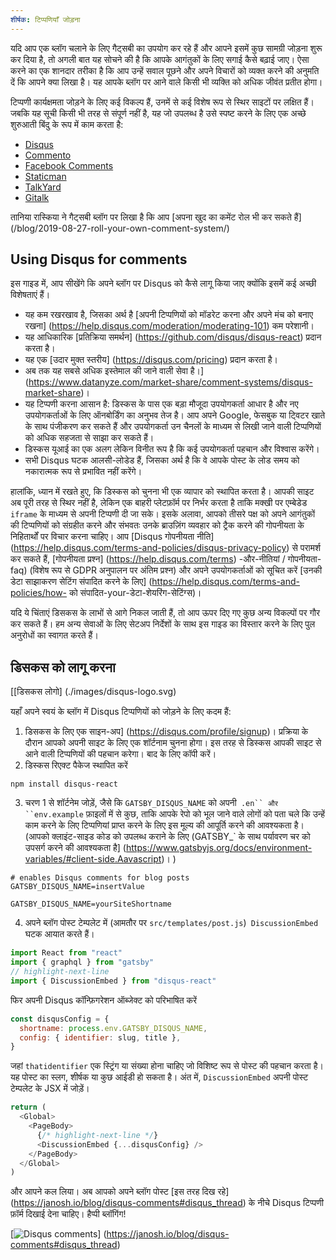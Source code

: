 ```yaml
---
शीर्षक: टिप्पणियाँ जोड़ना
---
```


यदि आप एक ब्लॉग चलाने के लिए गैट्सबी का उपयोग कर रहे हैं और आपने इसमें कुछ सामग्री जोड़ना शुरू कर दिया है, तो अगली बात यह सोचने की है कि आपके आगंतुकों के लिए सगाई कैसे बढ़ाई जाए। ऐसा करने का एक शानदार तरीका है कि आप उन्हें सवाल पूछने और अपने विचारों को व्यक्त करने की अनुमति दें कि आपने क्या लिखा है। यह आपके ब्लॉग पर आने वाले किसी भी व्यक्ति को अधिक जीवंत प्रतीत होगा।

टिप्पणी कार्यक्षमता जोड़ने के लिए कई विकल्प हैं, उनमें से कई विशेष रूप से स्थिर साइटों पर लक्षित हैं। जबकि यह सूची किसी भी तरह से संपूर्ण नहीं है, यह जो उपलब्ध है उसे स्पष्ट करने के लिए एक अच्छे शुरुआती बिंदु के रूप में काम करता है:

- [Disqus](https://disqus.com)
- [Commento](https://commento.io)
- [Facebook Comments](https://www.npmjs.com/package/react-facebook)
- [Staticman](https://staticman.net)
- [TalkYard](https://www.talkyard.io)
- [Gitalk](https://gitalk.github.io)

तानिया रास्किया ने गैट्सबी ब्लॉग पर लिखा है कि आप [अपना खुद का कमेंट रोल भी कर सकते हैं] (/blog/2019-08-27-roll-your-own-comment-system/)

## Using Disqus for comments

इस गाइड में, आप सीखेंगे कि अपने ब्लॉग पर Disqus को कैसे लागू किया जाए क्योंकि इसमें कई अच्छी विशेषताएं हैं।

- यह कम रखरखाव है, जिसका अर्थ है [अपनी टिप्पणियों को मॉडरेट करना और अपने मंच को बनाए रखना] (https://help.disqus.com/moderation/moderating-101) कम परेशानी।
- यह आधिकारिक [प्रतिक्रिया समर्थन] (https://github.com/disqus/disqus-react) प्रदान करता है।
- यह एक [उदार मुक्त स्तरीय] (https://disqus.com/pricing) प्रदान करता है।
- अब तक यह सबसे अधिक इस्तेमाल की जाने वाली सेवा है।] (https://www.datanyze.com/market-share/comment-systems/disqus-market-share)।
- यह टिप्पणी करना आसान है: डिस्कस के पास एक बड़ा मौजूदा उपयोगकर्ता आधार है और नए उपयोगकर्ताओं के लिए ऑनबोर्डिंग का अनुभव तेज है। आप अपने Google, फेसबुक या ट्विटर खाते के साथ पंजीकरण कर सकते हैं और उपयोगकर्ता उन चैनलों के माध्यम से लिखी जाने वाली टिप्पणियों को अधिक सहजता से साझा कर सकते हैं।
- डिस्कस यूआई का एक अलग लेकिन विनीत रूप है कि कई उपयोगकर्ता पहचान और विश्वास करेंगे।
- सभी Disqus घटक आलसी-लोडेड हैं, जिसका अर्थ है कि वे आपके पोस्ट के लोड समय को नकारात्मक रूप से प्रभावित नहीं करेंगे।

हालांकि, ध्यान में रखते हुए, कि डिस्कस को चुनना भी एक व्यापार को स्थापित करता है। आपकी साइट अब पूरी तरह से स्थिर नहीं है, लेकिन एक बाहरी प्लेटफ़ॉर्म पर निर्भर करता है ताकि मक्खी पर एम्बेडेड `iframe` के माध्यम से अपनी टिप्पणी दी जा सके। इसके अलावा, आपको तीसरे पक्ष को अपने आगंतुकों की टिप्पणियों को संग्रहीत करने और संभवतः उनके ब्राउज़िंग व्यवहार को ट्रैक करने की गोपनीयता के निहितार्थों पर विचार करना चाहिए। आप [Disqus गोपनीयता नीति] (https://help.disqus.com/terms-and-policies/disqus-privacy-policy) से परामर्श कर सकते हैं, [गोपनीयता प्रश्न] (https://help.disqus.com/terms) -और-नीतियां / गोपनीयता-faq) (विशेष रूप से GDPR अनुपालन पर अंतिम प्रश्न) और अपने उपयोगकर्ताओं को सूचित करें [उनकी डेटा साझाकरण सेटिंग संपादित करने के लिए] (https://help.disqus.com/terms-and-policies/how- को संपादित-your-डेटा-शेयरिंग-सेटिंग्स)।

यदि ये चिंताएं डिसकस के लाभों से आगे निकल जाती हैं, तो आप ऊपर दिए गए कुछ अन्य विकल्पों पर गौर कर सकते हैं। हम अन्य सेवाओं के लिए सेटअप निर्देशों के साथ इस गाइड का विस्तार करने के लिए पुल अनुरोधों का स्वागत करते हैं।

## डिसकस को लागू करना
[[डिसकस लोगो] (./images/disqus-logo.svg)

यहाँ अपने स्वयं के ब्लॉग में Disqus टिप्पणियों को जोड़ने के लिए कदम हैं:

1. डिसकस के लिए एक साइन-अप] (https://disqus.com/profile/signup)। प्रक्रिया के दौरान आपको अपनी साइट के लिए एक शॉर्टनाम चुनना होगा। इस तरह से डिस्कस आपकी साइट से आने वाली टिप्पणियों की पहचान करेगा। बाद के लिए कॉपी करें।
2. डिस्कस रिएक्ट पैकेज स्थापित करें

```shell
npm install disqus-react
```

3. चरण 1 से शॉर्टनेम जोड़ें, जैसे कि `GATSBY_DISQUS_NAME` को अपनी` .en`` और ``env.example` फ़ाइलों में से कुछ, ताकि आपके रेपो को भूल जाने वाले लोगों को पता चले कि उन्हें काम करने के लिए टिप्पणियां प्राप्त करने के लिए इस मूल्य की आपूर्ति करने की आवश्यकता है। (आपको क्लाइंट-साइड कोड को उपलब्ध कराने के लिए (GATSBY_` के साथ पर्यावरण चर को उपसर्ग करने की आवश्यकता है] (https://www.gatsbyjs.org/docs/environment-variables/#client-side.Aavascript)। )

```text:title=.env.example
# enables Disqus comments for blog posts
GATSBY_DISQUS_NAME=insertValue
```

```text:title=.env
GATSBY_DISQUS_NAME=yourSiteShortname
```

 4. अपने ब्लॉग पोस्ट टेम्पलेट में (आमतौर पर `src/templates/post.js`)` DiscussionEmbed` घटक आयात करते हैं।

```js:title=src/templates/post.js
import React from "react"
import { graphql } from "gatsby"
// highlight-next-line
import { DiscussionEmbed } from "disqus-react"
```

फिर अपनी Disqus कॉन्फ़िगरेशन ऑब्जेक्ट को परिभाषित करें

```js
const disqusConfig = {
  shortname: process.env.GATSBY_DISQUS_NAME,
  config: { identifier: slug, title },
}
```

जहां `thatidentifier` एक स्ट्रिंग या संख्या होना चाहिए जो विशिष्ट रूप से पोस्ट की पहचान करता है। यह पोस्ट का स्लग, शीर्षक या कुछ आईडी हो सकता है। अंत में, `DiscussionEmbed` अपनी पोस्ट टेम्पलेट के JSX में जोड़ें।

```jsx:title=src/templates/post.js
return (
  <Global>
    <PageBody>
      {/* highlight-next-line */}
      <DiscussionEmbed {...disqusConfig} />
    </PageBody>
  </Global>
)
```

और आपने कल लिया। अब आपको अपने ब्लॉग पोस्ट [इस तरह दिख रहे] (https://janosh.io/blog/disqus-comments#disqus_thread) के नीचे Disqus टिप्पणी फ़ॉर्म दिखाई देना चाहिए। हैप्पी ब्लॉगिंग!

[![Disqus comments](./images/disqus-comments.png)] (https://janosh.io/blog/disqus-comments#disqus_thread)
